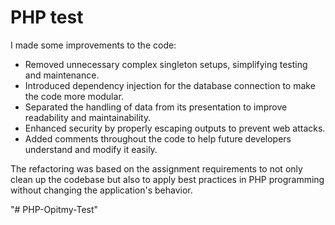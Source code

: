 # PHP test

I made some improvements to the code:

- Removed unnecessary complex singleton setups, simplifying testing and maintenance.
- Introduced dependency injection for the database connection to make the code more modular.
- Separated the handling of data from its presentation to improve readability and maintainability.
- Enhanced security by properly escaping outputs to prevent web attacks.
- Added comments throughout the code to help future developers understand and modify it easily.

The refactoring was based on the assignment requirements to not only clean up the codebase but also to apply best practices in PHP programming without changing the application's behavior.

"# PHP-Opitmy-Test" 

